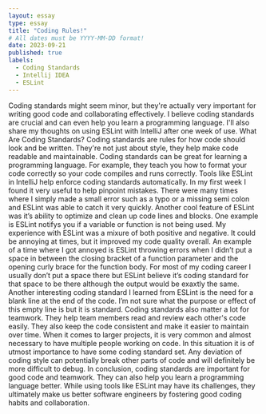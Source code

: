 ```yaml
---
layout: essay
type: essay
title: "Coding Rules!"
# All dates must be YYYY-MM-DD format!
date: 2023-09-21
published: true
labels:
  - Coding Standards
  - Intellij IDEA
  - ESLint
---
```


Coding standards might seem minor, but they're actually very important for writing good code and collaborating effectively. I believe coding standards are crucial and can even help you learn a programming language. I'll also share my thoughts on using ESLint with IntelliJ after one week of use.
What Are Coding Standards? Coding standards are rules for how code should look and be written. They're not just about style, they help make code readable and maintainable. Coding standards can be great for learning a programming language. For example, they teach you how to format your code correctly so your code compiles and runs correctly. Tools like ESLint in IntelliJ help enforce coding standards automatically. In my first week I found it very useful to help pinpoint mistakes. There were many times where I simply made a small error such as a typo or a missing semi colon and ESLint was able to catch it very quickly. Another cool feature of ESLint was it’s ability to optimize and clean up code lines and blocks. One example is ESLint notifys you if a variable or function is not being used. 
My experience with ESLint was a mixure of both positive and negative. It could be annoying at times, but it improved my code quality overall. An example of a time where I got annoyed is ESLint throwing errors when I didn’t put a space in between the closing bracket of a function parameter and the opening curly brace for the function body. For most of my coding career I usually don’t put a space there but ESLint believe it’s coding standard for that space to be there although the output would be exaxtly the same. Another interesting coding standard I learned from ESLint is the need for a blank line at the end of the code. I’m not sure what the purpose or effect of this empty line is but it is standard. 
Coding standards also matter a lot for teamwork. They help team members read and review each other's code easily. They also keep the code consistent and make it easier to maintain over time. When it comes to larger projects, it is very common and almost necessary to have multiple people working on code. In this situation it is of utmost importance to have some coding standard set. Any deviation of coding style can potentially break other parts of code and will definitely be more difficult to debug.
In conclusion, coding standards are important for good code and teamwork. They can also help you learn a programming language better. While using tools like ESLint may have its challenges, they ultimately make us better software engineers by fostering good coding habits and collaboration.

